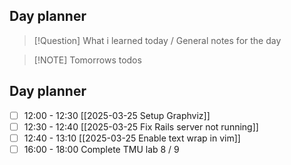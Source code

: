   ## Day planner


> [!Question] What i learned today / General notes for the day
> 


> [!NOTE] Tomorrows todos

## Day planner

- [ ] 12:00 - 12:30 [[2025-03-25 Setup Graphviz]]
- [ ] 12:30 - 12:40 [[2025-03-25 Fix Rails server not running]]
- [ ] 12:40 - 13:10 [[2025-03-25 Enable text wrap in vim]]
- [ ] 16:00 - 18:00 Complete TMU lab 8 / 9
